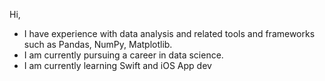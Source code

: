 Hi,
- I have experience with data analysis and related tools and frameworks such as Pandas, NumPy, Matplotlib.
- I am currently pursuing a career in data science.
- I am currently learning Swift and iOS App dev
